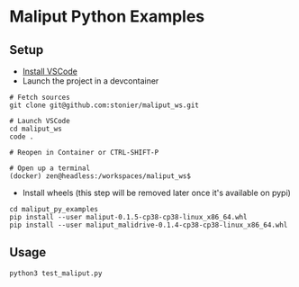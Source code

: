 # Maliput Python Examples

## Setup

* [Install VSCode](https://code.visualstudio.com/docs/setup/linux)
* Launch the project in a devcontainer

```
# Fetch sources
git clone git@github.com:stonier/maliput_ws.git

# Launch VSCode
cd maliput_ws
code .

# Reopen in Container or CTRL-SHIFT-P

# Open up a terminal
(docker) zen@headless:/workspaces/maliput_ws$
```

* Install wheels (this step will be removed later once it's available on pypi)

```
cd maliput_py_examples
pip install --user maliput-0.1.5-cp38-cp38-linux_x86_64.whl
pip install --user maliput_malidrive-0.1.4-cp38-cp38-linux_x86_64.whl
```

## Usage

```bash
python3 test_maliput.py
```